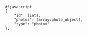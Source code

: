    #!javascript
    {
        "id": [int],
        "photos": [array:photo_object],
        "type": "photox"
    },
